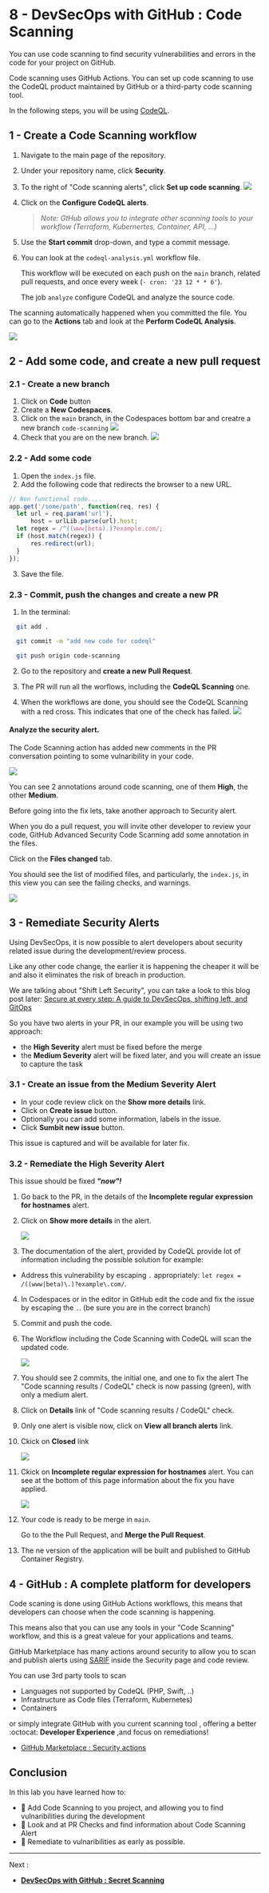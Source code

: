 # 8 - DevSecOps with GitHub : Code Scanning

You can use code scanning to find security vulnerabilities and errors in the code for your project on GitHub.

Code scanning uses GitHub Actions. You can set up code scanning to use the CodeQL product maintained by GitHub or a third-party code scanning tool.

In the following steps, you will be using [CodeQL](https://docs.github.com/en/code-security/code-scanning/automatically-scanning-your-code-for-vulnerabilities-and-errors/about-code-scanning-with-codeql).

## 1 - Create a Code Scanning workflow

1. Navigate to the main page of the repository.

2. Under your repository name, click **Security**.

3. To the right of "Code scanning alerts", click **Set up code scanning**. 
  ![](../images/img-025.png)

4. Click on the **Configure CodeQL alerts**. 
   > *Note: GtHub allows you to integrate other scanning tools to your workflow (Terraform, Kubernertes, Container, API, ...)*

5. Use the **Start commit** drop-down, and type a commit message.

6. You can look at the `codeql-analysis.yml` workflow file.

    This workflow will be executed on each push on the `main` branch, related pull requests, and once every week (`- cron: '23 12 * * 6'`).

    The job `analyze` configure CodeQL and analyze the source code.


The scanning automatically happened when you committed the file. You can go to the **Actions** tab and look at the **Perform CodeQL Analysis**.

  ![](../images/img-027.png)


## 2 - Add some code, and create a new pull request

### 2.1 - Create a new branch

1. Click on **Code** button
2. Create a **New Codespaces**.
3. Click on the `main` branch, in the Codespaces bottom bar and creatre a new branch `code-scanning`
  ![](../images/img-028.png)
4. Check that you are on the new branch.
  ![](../images/img-029.png)


### 2.2 - Add some code

1. Open the `index.js` file.
2. Add the following code that redirects the browser to a new URL.
  ```js
  // Non functional code....
  app.get('/some/path', function(req, res) {
    let url = req.param('url'),
        host = urlLib.parse(url).host;
    let regex = /^((www|beta).)?example.com/;
    if (host.match(regex)) {
        res.redirect(url);
    }
  });
  ```
3. Save the file.


### 2.3 - Commit, push the changes and create a new PR

1. In the terminal:
  ```sh
    git add .

    git commit -m "add new code for codeql"

    git push origin code-scanning
  ```

2. Go to the repository and **create a new Pull Request**.

3. The PR will run all the worflows, including the **CodeQL Scanning** one.

4. When the workflows are done, you should see the CodeQL Scanning with a red cross. 
This indicates that one of the check has failed.
  ![](../images/img-030.png)


#### Analyze the security alert.

The Code Scanning action has added new comments in the PR conversation pointing to some vulnaribility in your code.


  ![](../images/img-031.png)


You can see 2 annotations around code scanning, one of them **High**, the other **Medium**.

Before going into the fix lets, take another approach to Security alert.

When you do a pull request, you will invite other developer to review your code, GitHub Advanced Security Code Scanning add some annotation in the files.

Click on the **Files changed** tab.

You should see the list of modified files, and particularly, the `index.js`, in this view you can see the failing checks, and warnings.

![](../images/img-032.png)


## 3 - Remediate Security Alerts

Using DevSecOps, it is now possible to alert developers about security related issue during the development/review process.

Like any other code change, the earlier it is happening the cheaper it will be and also it eliminates the risk of breach in production.

We are talking about "Shift Left Security", you can take a look to this blog post later: [Secure at every step: A guide to DevSecOps, shifting left, and GitOps](https://github.blog/2020-08-13-secure-at-every-step-a-guide-to-devsecops-shifting-left-and-gitops/)


So you have two alerts in your PR, in our example you will be using two approach:

- the **High Severity** alert must be fixed before the merge
- the **Medium Severity** alert will be fixed later, and you will create an issue to capture the task

### 3.1 - Create an issue from the Medium Severity Alert

- In your code review click on the **Show more details** link.
- Click on **Create issue** button.
- Optionally you can add some information, labels in the issue.
- Click **Sumbit new issue** button.

This issue is captured and will be available for later fix.

### 3.2 - Remediate the High Severity Alert

This issue should be fixed ***"now"!***

1. Go back to the PR, in the details of the **Incomplete regular expression for hostnames** alert.

2. Click on **Show more details** in the alert.

    ![](../images/img-038.png)

3. The documentation of the alert, provided by CodeQL provide lot of information including the possible solution for example:
  - Address this vulnerability by escaping `.` appropriately: `let regex = /((www|beta)\.)?example\.com/`.


4. In Codespaces or in the editor in GitHub edit the code and fix the issue by escaping the `.`. (be sure you are in the correct branch)

5. Commit and push the code.

6. The Workflow including the Code Scanning with CodeQL will scan the updated code.

    ![](../images/img-039.png)

7. You should see 2 commits, the initial one, and one to fix the alert
   The "Code scanning results / CodeQL" check is now passing (green), with only a medium alert.

8. Click on **Details** link of "Code scanning results / CodeQL" check.

9. Only one alert is visible now, click on **View all branch alerts** link.

10. Ckick on **Closed** link
  
    ![](../images/img-040.png)


10. Ckick on **Incomplete regular expression for hostnames** alert. You can see at the bottom of this page information about the fix you have applied.

    ![](../images/img-041.png)


11. Your code is ready to be merge in `main`.
    
    Go to the the Pull Request, and **Merge the Pull Request**.


12. The ne version of the application will be built and published to GitHub Container Registry.

## 4 - GitHub : A complete platform for developers

Code scaning is done using GitHub Actions workflows, this means that developers can choose when the code scanning is happening.

This means also that you can use any tools in your "Code Scanning" workflow, and this is a great valeue for your applications and teams.

GitHub Marketplace has many actions around security to allow you to scan and publish alerts using [SARIF](https://www.oasis-open.org/committees/tc_home.php?wg_abbrev=sarif) inside the Security page and code review.

You can use 3rd party tools to scan 
- Languages not supported by CodeQL (PHP, Swift, ..)
- Infrastructure as Code files (Terraform, Kubernetes)
- Containers

or simply integrate GitHub with you current scanning tool , offering a better :octocat: **Developer Experience** ,and focus on remediations!


- [GitHub Marketplace : Security actions](https://github.com/marketplace?category=security&type=actions)



## Conclusion

In this lab you have learned how to:

- 👏 Add Code Scanning to you project, and allowing you to find vulnaribilities during the development
- 👏 Look and at PR Checks and find information about Code Scanning Alert
- 👏 Remediate to vulnaribilities as early as possible.


---

Next : 
  - **[DevSecOps with GitHub : Secret Scanning](009-devsecops-secret-scanning.md)**



